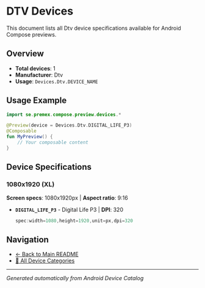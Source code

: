 # DTV Devices

This document lists all Dtv device specifications available for Android Compose previews.

## Overview

- **Total devices**: 1
- **Manufacturer**: Dtv
- **Usage**: `Devices.Dtv.DEVICE_NAME`

## Usage Example

```kotlin
import se.premex.compose.preview.devices.*

@Preview(device = Devices.Dtv.DIGITAL_LIFE_P3)
@Composable
fun MyPreview() {
    // Your composable content
}
```

## Device Specifications

### 1080x1920 (XL)

**Screen specs**: 1080x1920px | **Aspect ratio**: 9:16

- **`DIGITAL_LIFE_P3`** - Digital Life P3 | **DPI**: 320
  ```kotlin
  spec:width=1080,height=1920,unit=px,dpi=320
  ```

## Navigation

- [← Back to Main README](../../README.md)
- [📱 All Device Categories](../README.md)

---
*Generated automatically from Android Device Catalog*
